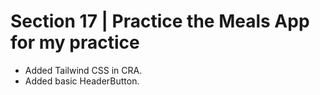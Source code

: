 # Section 17 | Practice the Meals App for my practice

* Added Tailwind CSS in CRA.
* Added basic HeaderButton.
